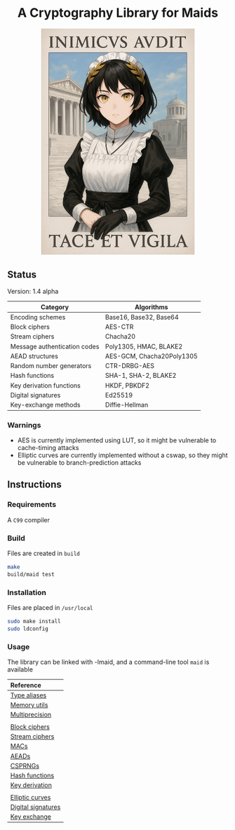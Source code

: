 <div align="center">
    <h1>A Cryptography Library for Maids</h1>
    <img src="poster.png" width="350">
</div>

## Status
Version: 1.4 alpha

| Category                     | Algorithms                   |
| -----------------------------|------------------------------|
| Encoding schemes             | Base16, Base32, Base64       |
| Block ciphers                | AES-CTR                      |
| Stream ciphers               | Chacha20                     |
| Message authentication codes | Poly1305, HMAC, BLAKE2       |
| AEAD structures              | AES-GCM, Chacha20Poly1305    |
| Random number generators     | CTR-DRBG-AES                 |
| Hash functions               | SHA-1, SHA-2, BLAKE2         |
| Key derivation functions     | HKDF, PBKDF2                 |
| Digital signatures           | Ed25519                      |
| Key-exchange methods         | Diffie-Hellman               |

### Warnings
- AES is currently implemented using LUT, so it might be
vulnerable to cache-timing attacks
- Elliptic curves are currently implemented without a cswap, so they might be
vulnerable to branch-prediction attacks

## Instructions
### Requirements
A `C99` compiler

### Build
Files are created in `build`
```sh
make
build/maid test
```

### Installation
Files are placed in `/usr/local`
```sh
sudo make install
sudo ldconfig
```

### Usage
The library can be linked with -lmaid, and a command-line tool `maid` is
available

| Reference                           |
|:------------------------------------|
| [Type aliases](docs/types.md)       |
| [Memory utils](docs/mem.md)         |
| [Multiprecision](docs/mp.md)        |
|                                     |
| [Block ciphers](docs/block.md)      |
| [Stream ciphers](docs/stream.md)    |
| [MACs](docs/mac.md)                 |
| [AEADs](docs/aead.md)               |
| [CSPRNGs](docs/rng.md)              |
| [Hash functions](docs/hash.md)      |
| [Key derivation](docs/kdf.md)       |
|                                     |
| [Elliptic curves](docs/ecc.md)      |
| [Digital signatures](docs/sign.md)  |
| [Key exchange](docs/kex.md)         |
